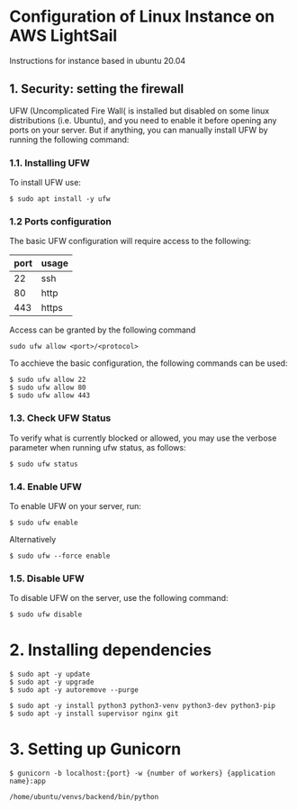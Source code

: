 # Configuration of Linux Instance on AWS LightSail 
Instructions for instance based in ubuntu 20.04 

## 1. Security: setting the firewall
UFW (Uncomplicated Fire Wall( is installed but disabled on some linux distributions (i.e. Ubuntu), and you need to enable it before opening any ports on your server. But if anything, you can manually install UFW by running the following command:
### 1.1. Installing UFW
To install UFW use: 
```
$ sudo apt install -y ufw
```
### 1.2 Ports configuration
The basic UFW configuration will require access to the following: 

| port | usage |
|------|----------|
| 22   | ssh  |
| 80   | http |
| 443  | https |

Access can be granted by the following command
```
sudo ufw allow <port>/<protocol>
```
To acchieve the basic configuration, the following commands can be used:
```
$ sudo ufw allow 22
$ sudo ufw allow 80
$ sudo ufw allow 443
```

### 1.3. Check UFW Status

To verify what is currently blocked or allowed, you may use the verbose parameter when running ufw status, as follows:
```
$ sudo ufw status

```
### 1.4. Enable UFW
To enable UFW on your server, run:
```
$ sudo ufw enable
```
Alternatively
```
$ sudo ufw --force enable
```
### 1.5. Disable UFW
To disable UFW on the server, use the following command:
```
$ sudo ufw disable
```
# 2. Installing dependencies
```
$ sudo apt -y update
$ sudo apt -y upgrade 
$ sudo apt -y autoremove --purge
```

```
$ sudo apt -y install python3 python3-venv python3-dev python3-pip
$ sudo apt -y install supervisor nginx git
```

# 3. Setting up Gunicorn

```
$ gunicorn -b localhost:{port} -w {number of workers} {application name}:app
```


```
/home/ubuntu/venvs/backend/bin/python
```
